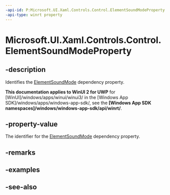 ```yaml
---
-api-id: P:Microsoft.UI.Xaml.Controls.Control.ElementSoundModeProperty
-api-type: winrt property
---
```


<!-- Property syntax
public Windows.UI.Xaml.DependencyProperty ElementSoundModeProperty { get; }
-->

# Microsoft.UI.Xaml.Controls.Control.ElementSoundModeProperty

## -description
Identifies the [ElementSoundMode](control_elementsoundmode.md) dependency property.

**This documentation applies to WinUI 2 for UWP** for [WinUI]/windows/apps/winui/winui3/ in the [Windows App SDK]/windows/apps/windows-app-sdk/, see the **[Windows App SDK namespaces]/windows/windows-app-sdk/api/winrt/**.

## -property-value
The identifier for the [ElementSoundMode](control_elementsoundmode.md) dependency property.

## -remarks

## -examples

## -see-also
